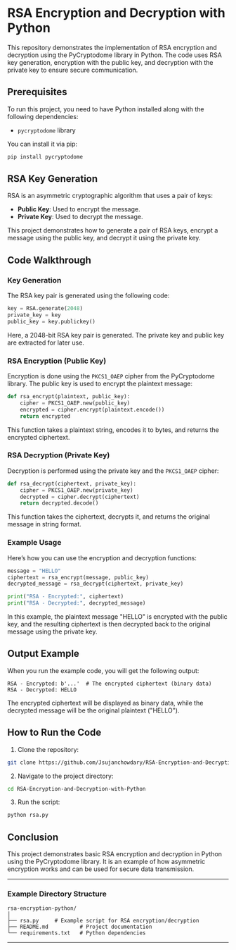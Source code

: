 # RSA Encryption and Decryption with Python

This repository demonstrates the implementation of RSA encryption and decryption using the PyCryptodome library in Python. The code uses RSA key generation, encryption with the public key, and decryption with the private key to ensure secure communication.

## Prerequisites

To run this project, you need to have Python installed along with the following dependencies:

- `pycryptodome` library

You can install it via pip:

```bash
pip install pycryptodome
```

## RSA Key Generation

RSA is an asymmetric cryptographic algorithm that uses a pair of keys:

- **Public Key**: Used to encrypt the message.
- **Private Key**: Used to decrypt the message.

This project demonstrates how to generate a pair of RSA keys, encrypt a message using the public key, and decrypt it using the private key.

## Code Walkthrough

### Key Generation

The RSA key pair is generated using the following code:

```python
key = RSA.generate(2048)
private_key = key
public_key = key.publickey()
```

Here, a 2048-bit RSA key pair is generated. The private key and public key are extracted for later use.

### RSA Encryption (Public Key)

Encryption is done using the `PKCS1_OAEP` cipher from the PyCryptodome library. The public key is used to encrypt the plaintext message:

```python
def rsa_encrypt(plaintext, public_key):
    cipher = PKCS1_OAEP.new(public_key)
    encrypted = cipher.encrypt(plaintext.encode())
    return encrypted
```

This function takes a plaintext string, encodes it to bytes, and returns the encrypted ciphertext.

### RSA Decryption (Private Key)

Decryption is performed using the private key and the `PKCS1_OAEP` cipher:

```python
def rsa_decrypt(ciphertext, private_key):
    cipher = PKCS1_OAEP.new(private_key)
    decrypted = cipher.decrypt(ciphertext)
    return decrypted.decode()
```

This function takes the ciphertext, decrypts it, and returns the original message in string format.

### Example Usage

Here’s how you can use the encryption and decryption functions:

```python
message = "HELLO"
ciphertext = rsa_encrypt(message, public_key)
decrypted_message = rsa_decrypt(ciphertext, private_key)

print("RSA - Encrypted:", ciphertext)
print("RSA - Decrypted:", decrypted_message)
```

In this example, the plaintext message "HELLO" is encrypted with the public key, and the resulting ciphertext is then decrypted back to the original message using the private key.

## Output Example

When you run the example code, you will get the following output:

```text
RSA - Encrypted: b'...'  # The encrypted ciphertext (binary data)
RSA - Decrypted: HELLO
```

The encrypted ciphertext will be displayed as binary data, while the decrypted message will be the original plaintext ("HELLO").

## How to Run the Code

1. Clone the repository:

```bash
git clone https://github.com/Jsujanchowdary/RSA-Encryption-and-Decryption-with-Python.git
```

2. Navigate to the project directory:

```bash
cd RSA-Encryption-and-Decryption-with-Python
```

3. Run the script:

```bash
python rsa.py
```

## Conclusion

This project demonstrates basic RSA encryption and decryption in Python using the PyCryptodome library. It is an example of how asymmetric encryption works and can be used for secure data transmission.

---

### Example Directory Structure

```plaintext
rsa-encryption-python/
│
├── rsa.py     # Example script for RSA encryption/decryption
├── README.md          # Project documentation
└── requirements.txt   # Python dependencies
```

---
